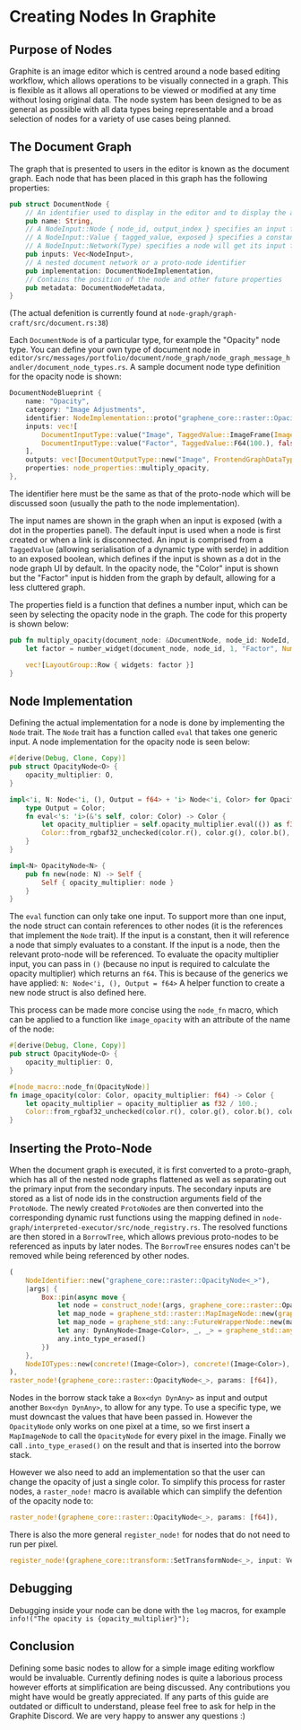 # Creating Nodes In Graphite

## Purpose of Nodes

Graphite is an image editor which is centred around a node based editing workflow, which allows operations to be visually connected in a graph. This is flexible as it allows all operations to be viewed or modified at any time without losing original data. The node system has been designed to be as general as possible with all data types being representable and a broad selection of nodes for a variety of use cases being planned.

## The Document Graph

The graph that is presented to users in the editor is known as the document graph. Each node that has been placed in this graph has the following properties:

```rs
pub struct DocumentNode {
	// An identifier used to display in the editor and to display the appropriate properties.
	pub name: String,
	// A NodeInput::Node { node_id, output_index } specifies an input from another node.
	// A NodeInput::Value { tagged_value, exposed } specifies a constant value. An exposed value is visible as a dot in the node graph UI.
	// A NodeInput::Network(Type) specifies a node will get its input from outside the graph, which is resolved later.
	pub inputs: Vec<NodeInput>,
	// A nested document network or a proto-node identifier
	pub implementation: DocumentNodeImplementation,
	// Contains the position of the node and other future properties
	pub metadata: DocumentNodeMetadata,
}
```
(The actual defenition is currently found at `node-graph/graph-craft/src/document.rs:38`)

Each `DocumentNode` is of a particular type, for example the "Opacity" node type. You can define your own type of document node in `editor/src/messages/portfolio/document/node_graph/node_graph_message_handler/document_node_types.rs`. A sample document node type definition for the opacity node is shown:

```rs
DocumentNodeBlueprint {
	name: "Opacity",
	category: "Image Adjustments",
	identifier: NodeImplementation::proto("graphene_core::raster::OpacityNode<_>"),
	inputs: vec![
		DocumentInputType::value("Image", TaggedValue::ImageFrame(ImageFrame::empty()), true),
		DocumentInputType::value("Factor", TaggedValue::F64(100.), false),
	],
	outputs: vec![DocumentOutputType::new("Image", FrontendGraphDataType::Raster)],
	properties: node_properties::multiply_opacity,
},
```

The identifier here must be the same as that of the proto-node which will be discussed soon (usually the path to the node implementation).

The input names are shown in the graph when an input is exposed (with a dot in the properties panel). The default input is used when a node is first created or when a link is disconnected. An input is comprised from a `TaggedValue` (allowing serialisation of a dynamic type with serde) in addition to an exposed boolean, which defines if the input is shown as a dot in the node graph UI by default. In the opacity node, the "Color" input is shown but the "Factor" input is hidden from the graph by default, allowing for a less cluttered graph.

The properties field is a function that defines a number input, which can be seen by selecting the opacity node in the graph. The code for this property is shown below:

```rs
pub fn multiply_opacity(document_node: &DocumentNode, node_id: NodeId, _context: &mut NodePropertiesContext) -> Vec<LayoutGroup> {
	let factor = number_widget(document_node, node_id, 1, "Factor", NumberInput::default().min(0.).max(100.).unit("%"), true);

	vec![LayoutGroup::Row { widgets: factor }]
}
```

## Node Implementation

Defining the actual implementation for a node is done by implementing the `Node` trait. The `Node` trait has a function called `eval` that takes one generic input. A node implementation for the opacity node is seen below:

```rs
#[derive(Debug, Clone, Copy)]
pub struct OpacityNode<O> {
	opacity_multiplier: O,
}

impl<'i, N: Node<'i, (), Output = f64> + 'i> Node<'i, Color> for OpacityNode<N> {
	type Output = Color;
	fn eval<'s: 'i>(&'s self, color: Color) -> Color {
		let opacity_multiplier = self.opacity_multiplier.eval(()) as f32 / 100.;
		Color::from_rgbaf32_unchecked(color.r(), color.g(), color.b(), color.a() * opacity_multiplier)
	}
}

impl<N> OpacityNode<N> {
	pub fn new(node: N) -> Self {
		Self { opacity_multiplier: node }
	}
}
```

The `eval` function can only take one input. To support more than one input, the node struct can contain references to other nodes (it is the references that implement the `Node` trait). If the input is a constant, then it will reference a node that simply evaluates to a constant. If the input is a node, then the relevant proto-node will be referenced. To evaluate the opacity multiplier input, you can pass in `()` (because no input is required to calculate the opacity multiplier) which returns an `f64`. This is because of the generics we have applied: `N: Node<'i, (), Output = f64>` A helper function to create a new node struct is also defined here.

This process can be made more concise using the `node_fn` macro, which can be applied to a function like `image_opacity` with an attribute of the name of the node:

```rs
#[derive(Debug, Clone, Copy)]
pub struct OpacityNode<O> {
	opacity_multiplier: O,
}

#[node_macro::node_fn(OpacityNode)]
fn image_opacity(color: Color, opacity_multiplier: f64) -> Color {
	let opacity_multiplier = opacity_multiplier as f32 / 100.;
	Color::from_rgbaf32_unchecked(color.r(), color.g(), color.b(), color.a() * opacity_multiplier)
}
```

## Inserting the Proto-Node

When the document graph is executed, it is first converted to a proto-graph, which has all of the nested node graphs flattened as well as separating out the primary input from the secondary inputs. The secondary inputs are stored as a list of node ids in the construction arguments field of the `ProtoNode`. The newly created `ProtoNode`s are then converted into the corresponding dynamic rust functions using the mapping defined in `node-graph/interpreted-executor/src/node_registry.rs`. The resolved functions are then stored in a `BorrowTree`, which allows previous proto-nodes to be referenced as inputs by later nodes. The `BorrowTree` ensures nodes can't be removed while being referenced by other nodes.

```rs
(
	NodeIdentifier::new("graphene_core::raster::OpacityNode<_>"),
	|args| {
		Box::pin(async move {
			let node = construct_node!(args, graphene_core::raster::OpacityNode<_>, [f64]).await;
			let map_node = graphene_std::raster::MapImageNode::new(graphene_core::value::ValueNode::new(node));
			let map_node = graphene_std::any::FutureWrapperNode::new(map_node);
			let any: DynAnyNode<Image<Color>, _, _> = graphene_std::any::DynAnyNode::new(graphene_core::value::ValueNode::new(map_node));
			any.into_type_erased()
		})
	},
	NodeIOTypes::new(concrete!(Image<Color>), concrete!(Image<Color>), vec![fn_type!(f64))]),
),
raster_node!(graphene_core::raster::OpacityNode<_>, params: [f64]),
```

Nodes in the borrow stack take a `Box<dyn DynAny>` as input and output another `Box<dyn DynAny>`, to allow for any type. To use a specific type, we must downcast the values that have been passed in.
However the `OpacityNode` only works on one pixel at a time, so we first insert a `MapImageNode` to call the `OpacityNode` for every pixel in the image.
Finally we call `.into_type_erased()` on the result and that is inserted into the borrow stack.

However we also need to add an implementation so that the user can change the opacity of just a single color. To simplify this process for raster nodes, a `raster_node!` macro is available which can simplify the defention of the opacity node to:
```rs
raster_node!(graphene_core::raster::OpacityNode<_>, params: [f64]),
```

There is also the more general `register_node!` for nodes that do not need to run per pixel.
```rs
register_node!(graphene_core::transform::SetTransformNode<_>, input: VectorData, params: [DAffine2]),
```

## Debugging

Debugging inside your node can be done with the `log` macros, for example `info!("The opacity is {opacity_multiplier}");`

## Conclusion

Defining some basic nodes to allow for a simple image editing workflow would be invaluable. Currently defining nodes is quite a laborious process however efforts at simplification are being discussed. Any contributions you might have would be greatly appreciated. If any parts of this guide are outdated or difficult to understand, please feel free to ask for help in the Graphite Discord. We are very happy to answer any questions :)
